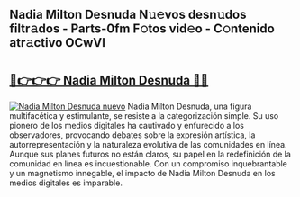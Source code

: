## Nadia Milton Desnuda N𝚞𝚎vos desn𝚞dos filtr𝚊dos - Parts-0fm F𝚘tos vid𝚎o - C𝚘ntenido atr𝚊ctivo OCwVI

# <h2><a href="http://mb0fyx.tromn.icu/?c=Nadia+Milton+Desnuda">🔗👉👉👉 Nadia Milton Desnuda 🔗🔗</a></h2>

[![Nadia Milton Desnuda nuevo](https://i.imgur.com/pEAQMta.gif)](http://mb0fyx.tromn.icu/?c=Nadia+Milton+Desnuda)
Nadia Milton Desnuda, una figura multifacética y estimulante, se resiste a la categorización simple. Su uso pionero de los medios digitales ha cautivado y enfurecido a los observadores, provocando debates sobre la expresión artística, la autorrepresentación y la naturaleza evolutiva de las comunidades en línea. Aunque sus planes futuros no están claros, su papel en la redefinición de la comunidad en línea es incuestionable. Con un compromiso inquebrantable y un magnetismo innegable, el impacto de Nadia Milton Desnuda en los medios digitales es imparable.
